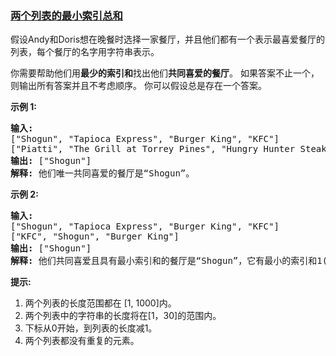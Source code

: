 ### [两个列表的最小索引总和](https://leetcode-cn.com/problems/minimum-index-sum-of-two-lists)

<p>假设Andy和Doris想在晚餐时选择一家餐厅，并且他们都有一个表示最喜爱餐厅的列表，每个餐厅的名字用字符串表示。</p>

<p>你需要帮助他们用<strong>最少的索引和</strong>找出他们<strong>共同喜爱的餐厅</strong>。 如果答案不止一个，则输出所有答案并且不考虑顺序。 你可以假设总是存在一个答案。</p>

<p><strong>示例 1:</strong></p>

<pre><strong>输入:</strong>
[&quot;Shogun&quot;, &quot;Tapioca Express&quot;, &quot;Burger King&quot;, &quot;KFC&quot;]
[&quot;Piatti&quot;, &quot;The Grill at Torrey Pines&quot;, &quot;Hungry Hunter Steakhouse&quot;, &quot;Shogun&quot;]
<strong>输出:</strong> [&quot;Shogun&quot;]
<strong>解释:</strong> 他们唯一共同喜爱的餐厅是&ldquo;Shogun&rdquo;。
</pre>

<p><strong>示例 2:</strong></p>

<pre><strong>输入:</strong>
[&quot;Shogun&quot;, &quot;Tapioca Express&quot;, &quot;Burger King&quot;, &quot;KFC&quot;]
[&quot;KFC&quot;, &quot;Shogun&quot;, &quot;Burger King&quot;]
<strong>输出:</strong> [&quot;Shogun&quot;]
<strong>解释:</strong> 他们共同喜爱且具有最小索引和的餐厅是&ldquo;Shogun&rdquo;，它有最小的索引和1(0+1)。
</pre>

<p><strong>提示:</strong></p>

<ol>
	<li>两个列表的长度范围都在&nbsp;[1, 1000]内。</li>
	<li>两个列表中的字符串的长度将在[1，30]的范围内。</li>
	<li>下标从0开始，到列表的长度减1。</li>
	<li>两个列表都没有重复的元素。</li>
</ol>
